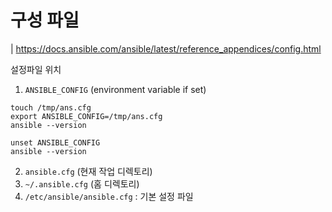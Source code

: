 # 구성 파일
| https://docs.ansible.com/ansible/latest/reference_appendices/config.html

설정파일 위치
1. `ANSIBLE_CONFIG` (environment variable if set)
```
touch /tmp/ans.cfg
export ANSIBLE_CONFIG=/tmp/ans.cfg
ansible --version

unset ANSIBLE_CONFIG
ansible --version
```

2. `ansible.cfg` (현재 작업 디렉토리)
3. `~/.ansible.cfg` (홈 디렉토리)
4. `/etc/ansible/ansible.cfg` : 기본 설정 파일